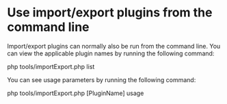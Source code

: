 # Use import/export plugins from the command line

Import/export plugins can normally also be run from the command line. You can view the applicable plugin names by running the following command:

php tools/importExport.php list

You can see usage parameters by running the following command:

php tools/importExport.php \[PluginName\] usage  


